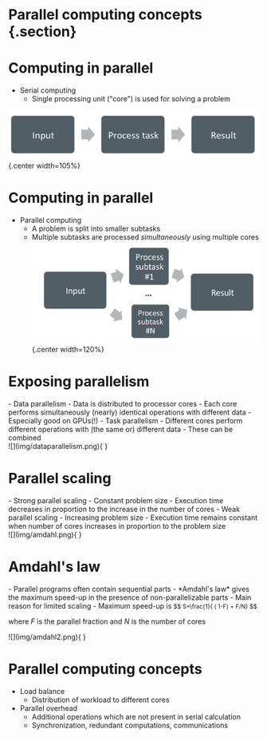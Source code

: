 
# Parallel computing concepts {.section}


# Computing in parallel

- Serial computing
    - Single processing unit ("core") is used for solving a problem

![](img/serial.png){.center width=105%}


# Computing in parallel

- Parallel computing
    - A problem is split into smaller subtasks
    - Multiple subtasks are processed *simultaneously* using multiple
      cores
![](img/parallel1.png){.center width=120%}


# Exposing parallelism

<div class="column">
- Data parallelism
    - Data is distributed to processor cores
    - Each core performs simultaneously (nearly) identical operations with
      different data
    - Especially good on GPUs(!)
- Task parallelism
    - Different cores perform different operations with (the same or)
      different data
- These can be combined
</div>
<div class="column">
![](img/dataparallelism.png){ }
</div>

# Parallel scaling
<div class="column">
- Strong parallel scaling
   - Constant problem size
   - Execution time decreases in proportion to the increase in the number
     of cores
- Weak parallel scaling
   - Increasing problem size
   - Execution time remains constant when number of cores increases in
     proportion to the problem size

</div>
<div class="column">
![](img/amdahl.png){ }
</div>



# Amdahl's law
<div class="column">
- Parallel programs often contain sequential parts
- *Amdahl's law* gives the maximum speed-up in the presence of
  non-parallelizable parts
- Main reason for limited scaling
-  Maximum speed-up is
<small>
$$
S=\frac{1}{ ( 1-F) + F/N}
$$
</small>

where $F$ is the parallel fraction and $N$ is the number of cores

</div>
<div class="column">
![](img/amdahl2.png){ }
</div>



# Parallel computing concepts

- Load balance
    - Distribution of workload to different cores
- Parallel overhead
    - Additional operations which are not present in serial calculation
    - Synchronization, redundant computations, communications
